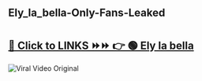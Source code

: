 
 ## Ely_la_bella-Only-Fans-Leaked

# <h2><a href="https://clipsfans.com/Ely_la_bella&ref=git">🔗 Click to LINKS ⏩⏩ 👉 🟢 Ely la bella </a></h2>

<a href="https://clipsfans.com/Ely_la_bella&ref=git" rel="nofollow" data-target="animated-image.originalLink"><img src="https://i.ibb.co.com/xMMVF88/686577567.gif" alt="Viral Video Original" style="max-width: 100%; display: inline-block;" data-target="animated-image.originalImage"></a>
